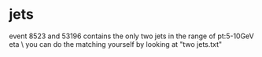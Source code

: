 # jets

event 8523 and 53196 contains the only two jets in the range of pt:5-10GeV eta \\
you can do the matching yourself by looking at "two jets.txt"
